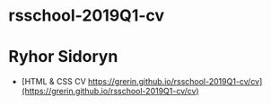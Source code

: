 # rsschool-2019Q1-cv
# Ryhor Sidoryn
* [HTML & CSS CV https://grerin.github.io/rsschool-2019Q1-cv/cv](https://grerin.github.io/rsschool-2019Q1-cv/cv)
